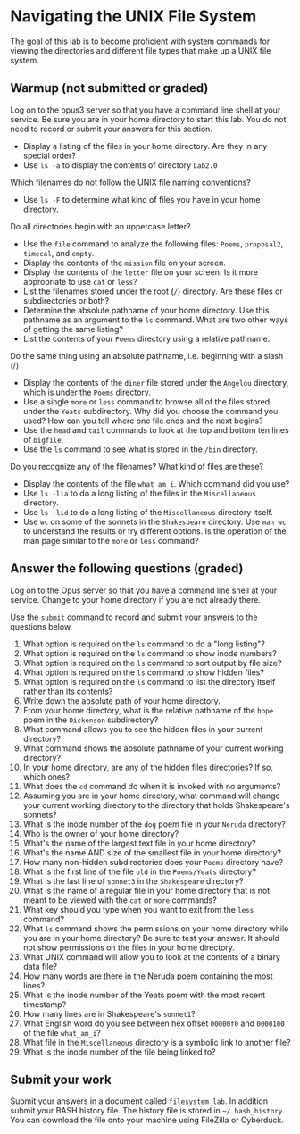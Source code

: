 # Navigating the UNIX File System

The goal of this lab is to become proficient with system commands for viewing the directories and different file types that make up a UNIX file system.

## Warmup (not submitted or graded)

Log on to the opus3 server so that you have a command line shell at your service. Be sure you are in your home directory to start this lab. You do not need to record or submit your answers for this section.

- Display a listing of the files in your home directory. Are they in any special order?
- Use `ls -a` to display the contents of directory `Lab2.0`

Which filenames do not follow the UNIX file naming conventions?

- Use `ls -F` to determine what kind of files you have in your home directory.

Do all directories begin with an uppercase letter?

- Use the `file` command to analyze the following files: `Poems`, `proposal2`, `timecal`, and `empty`.
- Display the contents of the `mission` file on your screen.
- Display the contents of the `letter` file on your screen. Is it more appropriate to use `cat` or `less`?
- List the filenames stored under the root (`/`) directory. Are these files or subdirectories or both?
- Determine the absolute pathname of your home directory. Use this pathname as an argument to the `ls` command. What are two other ways of getting the same listing?
- List the contents of your `Poems` directory using a relative pathname.

Do the same thing using an absolute pathname, i.e. beginning with a slash (/)

- Display the contents of the `diner` file stored under the `Angelou` directory, which is under the `Poems` directory.
- Use a single `more` or `less` command to browse all of the files stored under the `Yeats` subdirectory. Why did you choose the command you used? How can you tell where one file ends and the next begins?
- Use the `head` and `tail` commands to look at the top and bottom ten lines of `bigfile`.
- Use the `ls` command to see what is stored in the `/bin` directory.

Do you recognize any of the filenames? What kind of files are these?

- Display the contents of the file `what_am_i`. Which command did you use?
- Use `ls -lia` to do a long listing of the files in the `Miscellaneous` directory.
- Use `ls -lid` to do a long listing of the `Miscellaneous` directory itself.
- Use `wc` on some of the sonnets in the `Shakespeare` directory. Use `man wc` to understand the results or try different options. Is the operation of the man page similar to the `more` or `less` command?

## Answer the following questions (graded)

Log on to the Opus server so that you have a command line shell at your service. Change to your home directory if you are not already there.

Use the `submit` command to record and submit your answers to the questions below.

1. What option is required on the `ls` command to do a "long listing"?
2. What option is required on the `ls` command to show inode numbers?
3. What option is required on the `ls` command to sort output by file size?
4. What option is required on the `ls` command to show hidden files?
5. What option is required on the `ls` command to list the directory itself rather than its contents?
6. Write down the absolute path of your home directory.
7. From your home directory, what is the relative pathname of the `hope` poem in the `Dickenson` subdirectory?
8. What command allows you to see the hidden files in your current directory?
9. What command shows the absolute pathname of your current working directory?
10. In your home directory, are any of the hidden files directories? If so, which ones?
11. What does the `cd` command do when it is invoked with no arguments?
12. Assuming you are in your home directory, what command will change your current working directory to the directory that holds Shakespeare's sonnets?
13. What is the inode number of the `dog` poem file in your `Neruda` directory?
14. Who is the owner of your home directory?
15. What's the name of the largest text file in your home directory?
16. What's the name AND size of the smallest file in your home directory?
17. How many non-hidden subdirectories does your `Poems` directory have?
18. What is the first line of the file `old` in the `Poems/Yeats` directory?
19. What is the last line of `sonnet3` in the `Shakespeare` directory?
20. What is the name of a regular file in your home directory that is not meant to be viewed with the `cat` or `more` commands?
21. What key should you type when you want to exit from the `less` command?
22. What `ls` command shows the permissions on your home directory while you are in your home directory? Be sure to test your answer. It should not show permissions on the files in your home directory.
23. What UNIX command will allow you to look at the contents of a binary data file?
24. How many words are there in the Neruda poem containing the most lines?
25. What is the inode number of the Yeats poem with the most recent timestamp?
26. How many lines are in Shakespeare's `sonnet1`?
27. What English word do you see between hex offset `00000f0` and `0000100` of the file `what_am_i`?
28. What file in the `Miscellaneous` directory is a symbolic link to another file?
29. What is the inode number of the file being linked to?

## Submit your work

Submit your answers in a document called `filesystem_lab`. In addition submit your BASH history file. The history file is stored in `~/.bash_history`. You can download the file onto your machine using FileZilla or Cyberduck. 

